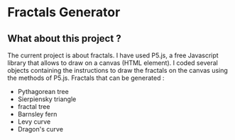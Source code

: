 # Fractals Generator

## What about this project ?
The current project is about fractals. I have used P5.js, a free Javascript library that allows to draw on a canvas (HTML element).
I coded several objects containing the instructions to draw the fractals on the canvas using the methods of P5.js.
Fractals that can be generated :

- Pythagorean tree
- Sierpiensky triangle
- fractal tree
- Barnsley fern
- Levy curve
- Dragon's curve
